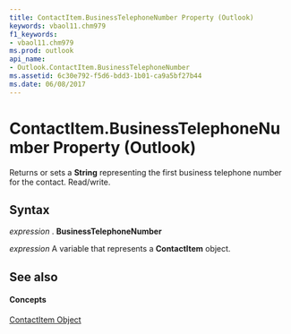 ```yaml
---
title: ContactItem.BusinessTelephoneNumber Property (Outlook)
keywords: vbaol11.chm979
f1_keywords:
- vbaol11.chm979
ms.prod: outlook
api_name:
- Outlook.ContactItem.BusinessTelephoneNumber
ms.assetid: 6c30e792-f5d6-bdd3-1b01-ca9a5bf27b44
ms.date: 06/08/2017
---
```



# ContactItem.BusinessTelephoneNumber Property (Outlook)

Returns or sets a **String** representing the first business telephone number for the contact. Read/write.


## Syntax

 _expression_ . **BusinessTelephoneNumber**

 _expression_ A variable that represents a **ContactItem** object.


## See also


#### Concepts


[ContactItem Object](contactitem-object-outlook.md)

